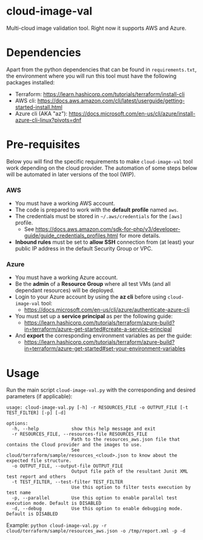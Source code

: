 # cloud-image-val
Multi-cloud image validation tool. Right now it supports AWS and Azure.  

# Dependencies
Apart from the python dependencies that can be found in `requirements.txt`, the environment where you will run this tool must have the following packages installed:

- Terraform: https://learn.hashicorp.com/tutorials/terraform/install-cli
- AWS cli: https://docs.aws.amazon.com/cli/latest/userguide/getting-started-install.html
- Azure cli (AKA "az"): https://docs.microsoft.com/en-us/cli/azure/install-azure-cli-linux?pivots=dnf

# Pre-requisites
Below you will find the specific requirements to make `cloud-image-val` tool work depending on the cloud provider.
The automation of some steps below will be automated in later versions of the tool (WIP).
### AWS
- You must have a working AWS account.
- The code is prepared to work with the **default profile** named `aws`.
- The credentials must be stored in `~/.aws/credentials` for the `[aws]` profile.
  - See https://docs.aws.amazon.com/sdk-for-php/v3/developer-guide/guide_credentials_profiles.html for more details.
- **Inbound rules** must be set to **allow SSH** connection from (at least) your public IP address in the default Security Group or VPC.

### Azure
- You must have a working Azure account.
- Be the **admin** of a **Resource Group** where all test VMs (and all dependant resources) will be deployed.
- Login to your Azure account by using the **az cli** before using `cloud-image-val` tool:
  - https://docs.microsoft.com/en-us/cli/azure/authenticate-azure-cli
- You must set up a **service principal** as per the following guide:
  - https://learn.hashicorp.com/tutorials/terraform/azure-build?in=terraform/azure-get-started#create-a-service-principal
- And **export** the corresponding environment variables as per the guide:
  - https://learn.hashicorp.com/tutorials/terraform/azure-build?in=terraform/azure-get-started#set-your-environment-variables


# Usage
Run the main script `cloud-image-val.py` with the corresponding and desired parameters (if applicable):

```
usage: cloud-image-val.py [-h] -r RESOURCES_FILE -o OUTPUT_FILE [-t TEST_FILTER] [-p] [-d]

options:
  -h, --help            show this help message and exit
  -r RESOURCES_FILE, --resources-file RESOURCES_FILE
                        Path to the resources_aws.json file that contains the Cloud provider and the images to use.
                        See cloud/terraform/sample/resources_<cloud>.json to know about the expected file structure.
  -o OUTPUT_FILE, --output-file OUTPUT_FILE
                        Output file path of the resultant Junit XML test report and others
  -t TEST_FILTER, --test-filter TEST_FILTER
                        Use this option to filter tests execution by test name
  -p, --parallel        Use this option to enable parallel test execution mode. Default is DISABLED
  -d, --debug           Use this option to enable debugging mode. Default is DISABLED
```
Example: `python cloud-image-val.py -r cloud/terraform/sample/resources_aws.json -o /tmp/report.xml -p -d`
